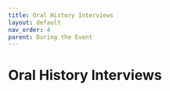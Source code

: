 ```yaml
---
title: Oral History Interviews
layout: default
nav_order: 4
parent: During the Event
---
```


# Oral History Interviews